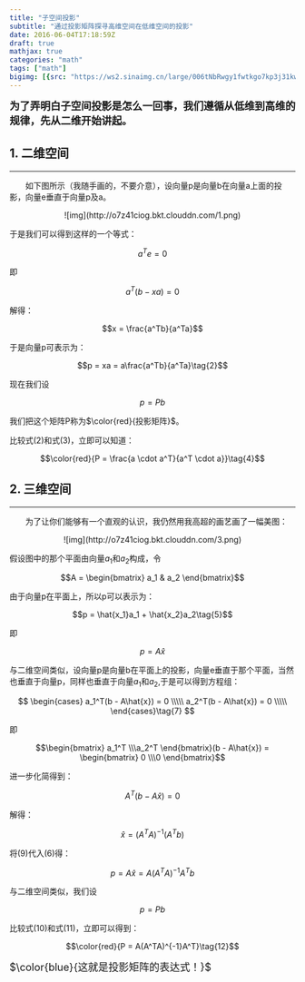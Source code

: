```yaml
---
title: "子空间投影"
subtitle: "通过投影矩阵探寻高维空间在低维空间的投影"
date: 2016-06-04T17:18:59Z
draft: true
mathjax: true
categories: "math"
tags: ["math"]
bigimg: [{src: "https://ws2.sinaimg.cn/large/006tNbRwgy1fwtkgo7kp3j31kw0d0750.jpg"}]
---
```


<!--more-->

<font size=4>**为了弄明白子空间投影是怎么一回事，我们遵循从低维到高维的规律，先从二维开始讲起。**</font>

## <span id="inline-toc">1.</span> 二维空间
------
&emsp;&emsp;如下图所示（我随手画的，不要介意），设向量p是向量b在向量a上面的投影，向量e垂直于向量p及a。

<center>![img](http://o7z41ciog.bkt.clouddn.com/1.png)</center>

于是我们可以得到这样的一个等式：

$$a^Te = 0$$

即

$$a^T(b-xa) = 0\tag{1}$$

解得：

$$x = \frac{a^Tb}{a^Ta}$$

于是向量p可表示为：

$$p = xa = a\frac{a^Tb}{a^Ta}\tag{2}$$

现在我们设

$$p = Pb\tag{3}$$

我们把这个矩阵P称为$\color{red}{投影矩阵}$。

比较式(2)和式(3)，立即可以知道：

$$\color{red}{P = \frac{a \cdot a^T}{a^T \cdot a}}\tag{4}$$

## <span id="inline-toc">2.</span> 三维空间
------

&emsp;&emsp;为了让你们能够有一个直观的认识，我仍然用我高超的画艺画了一幅美图：

<center>![img](http://o7z41ciog.bkt.clouddn.com/3.png)</center>

假设图中的那个平面由向量$a_1$和$a_2$构成，令

$$A = \begin{bmatrix} a_1 & a_2 \end{bmatrix}$$

由于向量p在平面上，所以p可以表示为：

$$p = \hat{x_1}a_1 + \hat{x_2}a_2\tag{5}$$

即

$$p = A\hat{x}\tag{6}$$

与二维空间类似，设向量p是向量b在平面上的投影，向量e垂直于那个平面，当然也垂直于向量p，同样也垂直于向量$a_1$和$a_2$,于是可以得到方程组：

$$
\begin{cases}
a_1^T(b - A\hat{x}) = 0 \\\\\
a_2^T(b - A\hat{x}) = 0 \\\\\
\end{cases}\tag{7}
$$

即

$$\begin{bmatrix} a_1^T \\\a_2^T \end{bmatrix}(b - A\hat{x}) = \begin{bmatrix} 0 \\\0 \end{bmatrix}$$

进一步化简得到：

$$A^T(b - A\hat{x}) = 0\tag{8}$$

解得：

$$\hat{x} = (A^TA)^{-1}(A^Tb)\tag{9}$$

将(9)代入(6)得：

$$p = A\hat{x} = A(A^TA)^{-1}A^Tb\tag{10}$$

与二维空间类似，我们设

$$p = Pb\tag{11}$$

比较式(10)和式(11)，立即可以得到：

$$\color{red}{P = A(A^TA)^{-1}A^T}\tag{12}$$

<font size=4>$\color{blue}{这就是投影矩阵的表达式！}$</font>
